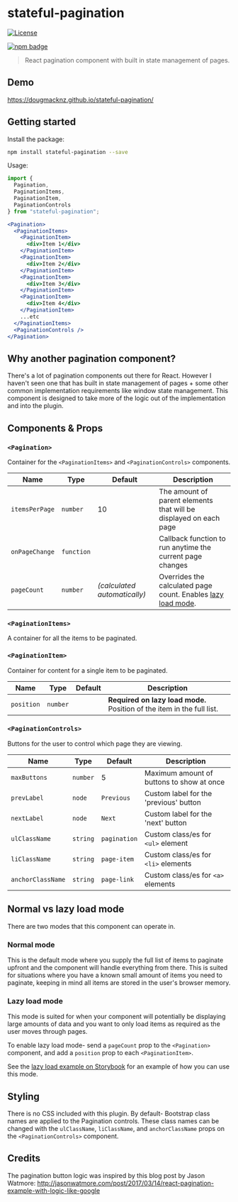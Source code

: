 # stateful-pagination

[![License][license-image]][license-url]

[![npm badge][npm-badge-png]][package-url]

> React pagination component with built in state management of pages.

## Demo

https://dougmacknz.github.io/stateful-pagination/

## Getting started

Install the package:

```bash
npm install stateful-pagination --save
```

Usage:

```jsx
import {
  Pagination,
  PaginationItems,
  PaginationItem,
  PaginationControls
} from "stateful-pagination";
```

```jsx
<Pagination>
  <PaginationItems>
    <PaginationItem>
      <div>Item 1</div>
    </PaginationItem>
    <PaginationItem>
      <div>Item 2</div>
    </PaginationItem>
    <PaginationItem>
      <div>Item 3</div>
    </PaginationItem>
    <PaginationItem>
      <div>Item 4</div>
    </PaginationItem>
    ...etc
  </PaginationItems>
  <PaginationControls />
</Pagination>
```

## Why another pagination component?

There's a lot of pagination components out there for React. However I haven't seen one that has built in state management of pages + some other common implementation requirements like window state management. This component is designed to take more of the logic out of the implementation and into the plugin.

## Components & Props

### `<Pagination>`

Container for the `<PaginationItems>` and `<PaginationControls>` components.

| Name           | Type       | Default                      | Description                                                                               |
| -------------- | ---------- | ---------------------------- | ----------------------------------------------------------------------------------------- |
| `itemsPerPage` | `number`   | 10                           | The amount of parent elements that will be displayed on each page                         |
| `onPageChange` | `function` |                              | Callback function to run anytime the current page changes                                 |
| `pageCount`    | `number`   | _(calculated automatically)_ | Overrides the calculated page count. Enables [lazy load mode](#normal-vs-lazy-load-mode). |

### `<PaginationItems>`

A container for all the items to be paginated.

### `<PaginationItem>`

Container for content for a single item to be paginated.

| Name       | Type     | Default | Description                                                            |
| ---------- | -------- | ------- | ---------------------------------------------------------------------- |
| `position` | `number` |         | **Required on lazy load mode.** Position of the item in the full list. |

### `<PaginationControls>`

Buttons for the user to control which page they are viewing.

| Name              | Type     | Default      | Description                               |
| ----------------- | -------- | ------------ | ----------------------------------------- |
| `maxButtons`      | `number` | 5            | Maximum amount of buttons to show at once |
| `prevLabel`       | `node`   | `Previous`   | Custom label for the 'previous' button    |
| `nextLabel`       | `node`   | `Next`       | Custom label for the 'next' button        |
| `ulClassName`     | `string` | `pagination` | Custom class/es for `<ul>` element        |
| `liClassName`     | `string` | `page-item`  | Custom class/es for `<li>` elements       |
| `anchorClassName` | `string` | `page-link`  | Custom class/es for `<a>` elements        |

## Normal vs lazy load mode

There are two modes that this component can operate in.

### Normal mode

This is the default mode where you supply the full list of items to paginate upfront and the component will handle everything from there. This is suited for situations where you have a known small amount of items you need to paginate, keeping in mind all items are stored in the user's browser memory.

### Lazy load mode

This mode is suited for when your component will potentially be displaying large amounts of data and you want to only load items as required as the user moves through pages.

To enable lazy load mode- send a `pageCount` prop to the `<Pagination>` component, and add a `position` prop to each `<PaginationItem>`.

See the [lazy load example on Storybook](https://dougmacknz.github.io/stateful-pagination/?path=/story/pagination--lazy-load) for an example of how you can use this mode.

## Styling

There is no CSS included with this plugin. By default- Bootstrap class names are applied to the Pagination controls. These class names can be changed with the `ulClassName`, `liClassName`, and `anchorClassName` props on the `<PaginationControls>` component.

## Credits

The pagination button logic was inspired by this blog post by Jason Watmore:
http://jasonwatmore.com/post/2017/03/14/react-pagination-example-with-logic-like-google

[package-url]: https://npmjs.org/package/stateful-pagination
[npm-badge-png]: https://nodei.co/npm/stateful-pagination.png?downloads=true&stars=true
[license-image]: http://img.shields.io/npm/l/stateful-pagination.svg
[license-url]: LICENSE
